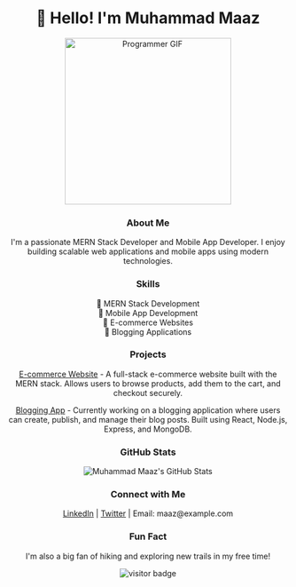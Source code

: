 <!-- Header -->
<h1 align="center">👋 Hello! I'm Muhammad Maaz</h1>

<!-- Animated Programmer Image -->
<p align="center">
  <img src="https://media.giphy.com/media/ZVik7pBtu9dNS/giphy.gif" alt="Programmer GIF" width="300">
</p>

<!-- About Me -->
<h3 align="center">About Me</h3>
<p align="center">
  I'm a passionate MERN Stack Developer and Mobile App Developer. I enjoy building scalable web applications and mobile apps using modern technologies.
</p>

<!-- Skills -->
<h3 align="center">Skills</h3>
<p align="center">
  🚀 MERN Stack Development <br>
  📱 Mobile App Development <br>
  🛒 E-commerce Websites <br>
  📝 Blogging Applications
</p>

<!-- Projects -->
<h3 align="center">Projects</h3>

<!-- Project 1: E-commerce Website -->
<p align="center">
  <a href="link_to_ecommerce_project">E-commerce Website</a> - A full-stack e-commerce website built with the MERN stack. Allows users to browse products, add them to the cart, and checkout securely.
</p>

<!-- Project 2: Blogging App -->
<p align="center">
  <a href="link_to_blogging_project">Blogging App</a> - Currently working on a blogging application where users can create, publish, and manage their blog posts. Built using React, Node.js, Express, and MongoDB.
</p>

<!-- GitHub Stats -->
<h3 align="center">GitHub Stats</h3>
<p align="center">
  <img src="https://github-readme-stats.vercel.app/api?username=your_username&show_icons=true&theme=radical" alt="Muhammad Maaz's GitHub Stats">
</p>

<!-- Connect with Me -->
<h3 align="center">Connect with Me</h3>
<p align="center">
  <a href="link_to_linkedin_profile">LinkedIn</a> | <a href="link_to_twitter_profile">Twitter</a> | Email: maaz@example.com
</p>

<!-- Fun Fact -->
<h3 align="center">Fun Fact</h3>
<p align="center">
  I'm also a big fan of hiking and exploring new trails in my free time!
</p>

<!-- Footer -->
<p align="center">
  <img src="https://visitor-badge.laobi.icu/badge?page_id=muhammad-maaz.muhammad-maaz" alt="visitor badge"> 
</p>
